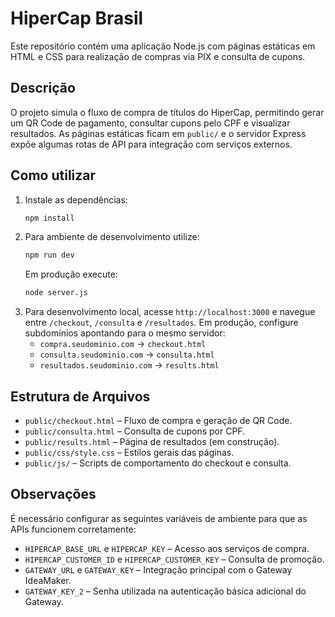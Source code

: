 # HiperCap Brasil

Este repositório contém uma aplicação Node.js com páginas estáticas em HTML e CSS para realização de compras via PIX e consulta de cupons.

## Descrição

O projeto simula o fluxo de compra de títulos do HiperCap, permitindo gerar um QR Code de pagamento, consultar cupons pelo CPF e visualizar resultados. As páginas estáticas ficam em `public/` e o servidor Express expõe algumas rotas de API para integração com serviços externos.

## Como utilizar

1. Instale as dependências:
   ```bash
   npm install
   ```
2. Para ambiente de desenvolvimento utilize:
   ```bash
   npm run dev
   ```
   Em produção execute:
   ```bash
   node server.js
   ```
3. Para desenvolvimento local, acesse `http://localhost:3000` e navegue entre `/checkout`, `/consulta` e `/resultados`.
   Em produção, configure subdomínios apontando para o mesmo servidor:
   - `compra.seudominio.com` → `checkout.html`
   - `consulta.seudominio.com` → `consulta.html`
   - `resultados.seudominio.com` → `results.html`

## Estrutura de Arquivos

- `public/checkout.html` – Fluxo de compra e geração de QR Code.
- `public/consulta.html` – Consulta de cupons por CPF.
- `public/results.html` – Página de resultados (em construção).
- `public/css/style.css` – Estilos gerais das páginas.
- `public/js/` – Scripts de comportamento do checkout e consulta.

## Observações

É necessário configurar as seguintes variáveis de ambiente para que as APIs funcionem corretamente:

- `HIPERCAP_BASE_URL` e `HIPERCAP_KEY` – Acesso aos serviços de compra.
- `HIPERCAP_CUSTOMER_ID` e `HIPERCAP_CUSTOMER_KEY` – Consulta de promoção.
- `GATEWAY_URL` e `GATEWAY_KEY` – Integração principal com o Gateway IdeaMaker.
- `GATEWAY_KEY_2` – Senha utilizada na autenticação básica adicional do Gateway.

